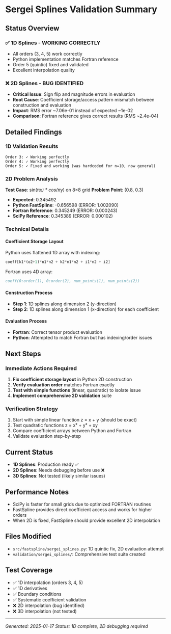 # Sergei Splines Validation Summary

## Status Overview

### ✅ **1D Splines - WORKING CORRECTLY**
- All orders (3, 4, 5) work correctly
- Python implementation matches Fortran reference
- Order 5 (quintic) fixed and validated
- Excellent interpolation quality

### ❌ **2D Splines - BUG IDENTIFIED**
- **Critical Issue**: Sign flip and magnitude errors in evaluation
- **Root Cause**: Coefficient storage/access pattern mismatch between construction and evaluation
- **Impact**: RMS error ~7.06e-01 instead of expected ~1e-02
- **Comparison**: Fortran reference gives correct results (RMS ~2.4e-04)

## Detailed Findings

### 1D Validation Results
```
Order 3: ✓ Working perfectly
Order 4: ✓ Working perfectly  
Order 5: ✓ Fixed and working (was hardcoded for n=10, now general)
```

### 2D Problem Analysis
**Test Case**: sin(π*x) * cos(π*y) on 8×8 grid
**Problem Point**: (0.8, 0.3)
- **Expected**: 0.345492
- **Python FastSpline**: -0.656598 (ERROR: 1.002090)
- **Fortran Reference**: 0.345249 (ERROR: 0.000243)
- **SciPy Reference**: 0.345389 (ERROR: 0.000102)

### Technical Details

#### Coefficient Storage Layout
Python uses flattened 1D array with indexing:
```python
coeff[k1*(o2+1)*n1*n2 + k2*n1*n2 + i1*n2 + i2]
```

Fortran uses 4D array:
```fortran
coeff(0:order(1), 0:order(2), num_points(1), num_points(2))
```

#### Construction Process
- **Step 1**: 1D splines along dimension 2 (y-direction)
- **Step 2**: 1D splines along dimension 1 (x-direction) for each coefficient

#### Evaluation Process
- **Fortran**: Correct tensor product evaluation
- **Python**: Attempted to match Fortran but has indexing/order issues

## Next Steps

### Immediate Actions Required
1. **Fix coefficient storage layout** in Python 2D construction
2. **Verify evaluation order** matches Fortran exactly
3. **Test with simple functions** (linear, quadratic) to isolate issue
4. **Implement comprehensive 2D validation** suite

### Verification Strategy
1. Start with simple linear function z = x + y (should be exact)
2. Test quadratic functions z = x² + y² + xy
3. Compare coefficient arrays between Python and Fortran
4. Validate evaluation step-by-step

## Current Status
- **1D Splines**: Production ready ✅
- **2D Splines**: Needs debugging before use ❌
- **3D Splines**: Not tested (likely similar issues)

## Performance Notes
- SciPy is faster for small grids due to optimized FORTRAN routines
- FastSpline provides direct coefficient access and works for higher orders
- When 2D is fixed, FastSpline should provide excellent 2D interpolation

## Files Modified
- `src/fastspline/sergei_splines.py`: 1D quintic fix, 2D evaluation attempt
- `validation/sergei_splines/`: Comprehensive test suite created

## Test Coverage
- ✅ 1D interpolation (orders 3, 4, 5)
- ✅ 1D derivatives
- ✅ Boundary conditions
- ✅ Systematic coefficient validation
- ❌ 2D interpolation (bug identified)
- ❌ 3D interpolation (not tested)

---
*Generated: 2025-01-17*
*Status: 1D complete, 2D debugging required*